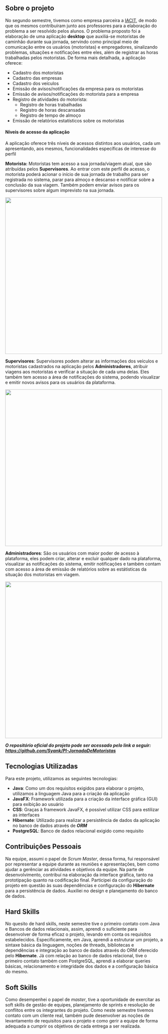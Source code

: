 ## Sobre o projeto
No segundo semestre, tivemos como empresa parceira a [IACIT](https://www.iacit.com.br/), de modo que os mesmos contribuíram junto aos professores para a elaboração do problema a ser resolvido pelos alunos.
O problema proposto foi a elaboração de uma aplicação **desktop** que auxiliá-se motoristas de caminhão durante sua jornada, servindo como principal meio de comunicação entre os usuários (motoristas) e empregadores, sinalizando problemas, situações e notificações entre eles, além de registrar as horas trabalhadas pelos motoristas.
De forma mais detalhada, a aplicação oferece:
- Cadastro dos motoristas
- Cadastro das empresas
- Cadastro dos veículos
- Emissão de avisos/notificações da empresa para os motoristas
- Emissão de avisos/notificações do motorista para a empresa
- Registro de atividades do motorista:
  - Registro de horas trabalhadas
  - Registro de horas descansadas
  - Registro de tempo de almoço
- Emissão de relatórios estatísticos sobre os motoristas

#### Níveis de acesso da aplicação
A aplicação oferece três níveis de acessos distintos aos usuários, cada um apresentando, aos mesmos, funcionalidades específicas de interesse do perfil

**Motorista:** Motoristas tem acesso a sua jornada/viagem atual, que são atribuídas pelos **Supervisores**. Ao entrar com este perfil de acesso, o motorista poderá acionar o início de sua jornada de trabalho para ser registrada no sistema, parar para almoço e descanso e notificar sobre a conclusão da sua viagem. Também podem enviar avisos para os supervisores sobre algum imprevisto na sua jornada.

<img src="https://github.com/Syank/PI-JornadaDeMotoristas/blob/master/doc/apresentacao_entrega_4/GIFS%20entrega%20final/GIF%20Motorista.gif" width="500"/>

**Supervisores**: Supervisores podem alterar as informações dos veículos e motoristas cadastrados na aplicação pelos **Administradores**, atribuir viagens aos motoristas e verificar a situação de cada uma delas. Eles também tem acesso a área de notificações do sistema, podendo visualizar e emitir novos avisos para os usuários da plataforma.

<img src="https://github.com/Syank/PI-JornadaDeMotoristas/blob/master/doc/apresentacao_entrega_4/GIFS%20entrega%20final/GIF%20Supervisor.gif" width="500"/>

**Administradores**: São os usuários com maior poder de acesso à plataforma, eles podem criar, alterar e excluir qualquer dado na plataforma, visualizar as notificações do sistema, emitir notificações e também contam com acesso a área de emissão de relatórios sobre as estátisticas da situação dos motoristas em viagem.

<img src="https://github.com/Syank/PI-JornadaDeMotoristas/blob/master/doc/apresentacao_entrega_4/GIFS%20entrega%20final/GIF%20Administrador.gif" width="500"/>


***O repositório oficial do projeto pode ser acessado pelo link a seguir: https://github.com/Syank/PI-JornadaDeMotoristas***


## Tecnologias Utilizadas
Para este projeto, utilizamos as seguintes tecnologias:
- **Java**: Como um dos requisitos exigidos para elaborar o projeto, utilizamos a linguagem Java para a criação da aplicação
- **JavaFX**: Framework utilizada para a criação da interface gráfica (GUI) para exibição ao usuário
- **CSS**: Graças à framework JavaFX, é possível utilizar CSS para estilizar as interfaces
- **Hibernate**: Utilizado para realizar a persistência de dados da aplicação no banco de dados através de ***ORM***
- **PostgreSQL**: Banco de dados relacional exigido como requisito

## Contribuições Pessoais
Na equipe, assumi o papel de *Scrum Master*, dessa forma, fui responsável por representar a equipe durante as reuniões e apresentações, bem como ajudar a gerênciar as atividades e objetivos da equipe.
Na parte de desenvolvimento, contribuí na elaboração da interface gráfica, tanto na prototipação quanto na codificação final. Participei da configuração do projeto em questão às suas dependências e configuração do **Hibernate** para a persistência de dados. Auxiliei no design e planejamento do banco de dados.

## Hard Skills
No quesito de hard skills, neste semestre tive o primeiro contato com Java e Bancos de dados relacionais, assim, aprendi o suficiente para desenvolver de forma eficaz o projeto, levando em conta os requisitos estabelecidos.
Específicamente, em Java, aprendi a estruturar um projeto, a sintaxe básica da linguagem, noções de threads, bibliotecas e dependências e integração ao banco de dados através do ORM oferecido pelo **Hibernate**.
Já com relação ao banco de dados relacional, tive o primeiro contato também com PostgreSQL, aprendi a elaborar queries básicas, relacionamento e integridade dos dados e a configuração básica do mesmo.

## Soft Skills
Como desempenhei o papel de *master*, tive a oportunidade de exercitar as soft skills de gestão de equipes, planejamento de sprints e resolução de conflitos entre os integrantes do projeto.
Como neste semestre tivemos contato com um cliente real, também pude desenvolver as noções de levantamento de requisitos para o projeto e como gerir a equipe de forma adequada a cumprir os objetivos de cada entrega a ser realizada.
